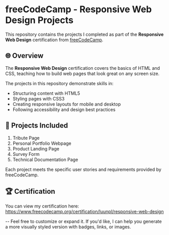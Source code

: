 # freeCodeCamp - Responsive Web Design Projects

This repository contains the projects I completed as part of the **Responsive Web Design** certification from [freeCodeCamp](https://www.freecodecamp.org/).

## 🌐 Overview

The **Responsive Web Design** certification covers the basics of HTML and CSS, teaching how to build web pages that look great on any screen size.

The projects in this repository demonstrate skills in:

- Structuring content with HTML5
- Styling pages with CSS3
- Creating responsive layouts for mobile and desktop
- Following accessibility and design best practices

## 📁 Projects Included

1. Tribute Page  
2. Personal Portfolio Webpage
3. Product Landing Page  
4. Survey Form 
5. Technical Documentation Page 

Each project meets the specific user stories and requirements provided by freeCodeCamp.

## 🏆 Certification

You can view my certification here: https://www.freecodecamp.org/certification/luunpl/responsive-web-design

--
Feel free to customize or expand it. If you'd like, I can help you generate a more visually styled version with badges, links, or images.
